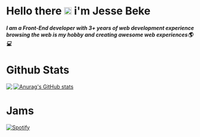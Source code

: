 
# Hello there <img src="https://raw.githubusercontent.com/MartinHeinz/MartinHeinz/master/wave.gif" width="20px"> i'm Jesse Beke
##### I am a Front-End developer with 3+ years of web development experience browsing the web is my hobby and creating awesome web experiences🌎💻

# Github Stats
[![Anurag's GitHub stats](https://github-readme-stats.vercel.app/api?username=codejesse)](https://github.com/codejesse/github-readme-stats)
<img align="left" src="https://github-readme-stats.vercel.app/api/top-langs/?username=codejesse&theme=<THEME_NAME>" />

# Jams
[![Spotify](https://spotify-github-readme.vercel.app/api/spotify)](https://open.spotify.com/playlist/37i9dQZF1DX0XUsuxWHRQd?si=acd6c7c22c9445ca)

<!--
**codejesse/codejesse** is a ✨ _special_ ✨ repository because its `README.md` (this file) appears on your GitHub profile.

Here are some ideas to get you star

- 🔭 I’m currently working on ...
- 🌱 I’m currently learning ...
- 👯 I’m looking to collaborate on ...
-..Ask my name
- 💬 Ask me about ...
- 📫 How to reach me: ...
- 😄 Pronouns: ...
- ⚡ Fun fact: ...
-->
